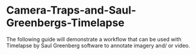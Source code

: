 # Camera-Traps-and-Saul-Greenbergs-Timelapse
The following guide will demonstrate a workflow that can be used with Timelapse by Saul Greenberg software to annotate imagery and/ or video.
